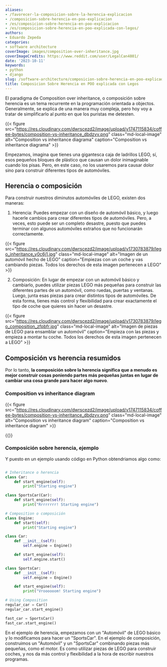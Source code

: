 ```yaml
---
aliases:
- /favorecer-la-composicion-sobre-la-herencia-explicacion
- /composicion-sobre-herencia-en-poo-explicacion
- /es/composicion-sobre-herencia-en-poo-explicacion
- /es/composicion-sobre-herencia-en-poo-explicada-con-legos/
authors:
- Eduardo Zepeda
categories:
- software architecture
coverImage: images/composition-over-inheritance.jpg
coverImageCredits: https://www.reddit.com/user/LegalCan4801/
date: '2023-10-11'
keywords:
- python
- django
slug: /software-architecture/composicion-sobre-herencia-en-poo-explicada-con-legos/
title: Composicion Sobre Herencia en POO explicada con Legos
---
```


El paradigma de Composition over inheritance, o composición sobre herencia es un tema recurrente en la programación orientada a objectos. Generalmente, se explica de una manera muy compleja, pero hoy voy a tratar de simplificarlo al punto en que los puristas me detesten. 

{{< figure src="https://res.cloudinary.com/dwrscezd2/image/upload/v1747115834/coffee-bytes/composition-vs-inheritance_dbdzvv.png" class="md-local-image" alt="Composition vs inheritance diagrama" caption="Composition vs inheritance diagrama" >}}

Empezamos, imagina que tienes una gigantesca caja de ladrillos LEGO, sí, esos pequeños bloques de plástico que causan un dolor inimaginable cuando los pisas. Pero, en este caso, no los usaremos para causar dolor sino para construir diferentes tipos de automóviles.


## Herencia o composición

Para construir nuestros diminutos automóviles de LEGO, existen dos maneras:

1. Herencia: Puedes empezar con un diseño de automóvil básico, y luego hacerle cambios para crear diferentes tipos de automóviles. Pero, a veces, esto puede ser un completo desastre, puesto que puedes terminar con algunos automóviles extraños que no funcionarán correctamente.

{{< figure src="https://res.cloudinary.com/dwrscezd2/image/upload/v1730783879/lego_inheritance_y0c6j1.jpg" class="md-local-image" alt="Imagen de un automóvil hecho de LEGO" caption="Empiezas con un coche y vas cambiando piezas. Todos los derechos de esta imagen pertenecen a LEGO" >}}

2. Composición: En lugar de empezar con un automóvil básico y cambiarlo, puedes utilizar piezas LEGO más pequeñas para construir las diferentes partes de un automóvil, como ruedas, puertas y ventanas. Luego, junta esas piezas para crear distintos tipos de automóviles. De esta forma, tienes más control y flexibilidad para crear exactamente el tipo de coche que quieres sin hacer un desastre.

{{< figure src="https://res.cloudinary.com/dwrscezd2/image/upload/v1730783879/lego_composition_zfpbfr.jpg" class="md-local-image" alt="Imagen de piezas de LEGO para ensamblar un automóvil" caption="Empieza con las piezas y empieza a montar tu coche. Todos los derechos de esta imagen pertenecen a LEGO" >}}

## Composición vs herencia resumidos

Por lo tanto, **la composición sobre la herencia significa que a menudo es mejor construir cosas poniendo partes más pequeñas juntas en lugar de cambiar una cosa grande para hacer algo nuevo**.

### Composition vs inheritance diagram

{{< figure src="https://res.cloudinary.com/dwrscezd2/image/upload/v1747115834/coffee-bytes/composition-vs-inheritance_dbdzvv.png" class="md-local-image" alt="Composition vs inheritance diagram" caption="Composition vs inheritance diagram" >}}

{{<ad>}}

### Composición sobre herencia, ejemplo

Y puesto en un ejemplo usando código en Python obtendriamos algo como:

```python

# Inheritance o herencia
class Car:
    def start_engine(self):
        print("Starting engine")

class SportsCar(Car):
    def start_engine(self):
        print("Rrrrrrrr! Starting engine")

# Composition o composición
class Engine:
    def start(self):
        print("Starting engine")

class Car:
    def __init__(self):
        self.engine = Engine()

    def start_engine(self):
        self.engine.start()

class SportsCar:
    def __init__(self):
        self.engine = Engine()

    def start_engine(self):
        print("Vroooooom! Starting engine")

# Using Composition
regular_car = Car()
regular_car.start_engine()

fast_car = SportsCar()
fast_car.start_engine()
```

En el ejemplo de herencia, empezamos con un "Automóvil" de LEGO básico y lo modificamos para hacer un "SportsCar". En el ejemplo de composición, construimos un "Automóvil" y un "SportsCar" combinando piezas más pequeñas, como el motor. Es como utilizar piezas de LEGO para construir coches, y nos da más control y flexibilidad a la hora de escribir nuestros programas.
